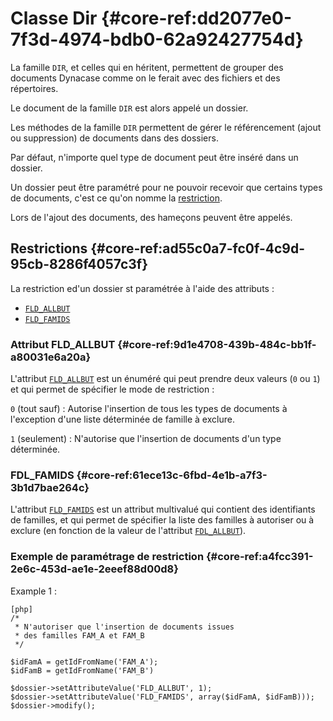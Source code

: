 # Classe Dir {#core-ref:dd2077e0-7f3d-4974-bdb0-62a92427754d}

La famille `DIR`, et celles qui en héritent, permettent de grouper des
documents Dynacase comme on le ferait avec des fichiers et des répertoires.

Le document de la famille `DIR` est alors appelé un dossier.

Les méthodes de la famille `DIR` permettent de gérer le référencement (ajout ou
suppression) de documents dans des dossiers.

Par défaut, n'importe quel type de document peut être inséré dans un dossier.

Un dossier peut être paramétré pour ne pouvoir recevoir que certains types de
documents, c'est ce qu'on nomme la [restriction][restriction].

Lors de l'ajout des documents, des hameçons peuvent être appelés.

## Restrictions {#core-ref:ad55c0a7-fc0f-4c9d-95cb-8286f4057c3f}

La restriction ed'un dossier st paramétrée à l'aide des attributs :
- [`FLD_ALLBUT`][fld_allbut]
- [`FLD_FAMIDS`][fld_famids]

### Attribut FLD_ALLBUT {#core-ref:9d1e4708-439b-484c-bb1f-a80031e6a20a}

L'attribut [`FLD_ALLBUT`][fld_allbut] est un énuméré qui peut prendre deux
valeurs (`0` ou `1`) et qui permet de spécifier le mode de restriction :

`0` (tout sauf)
:   Autorise l'insertion de tous les types de documents à l'exception d'une liste
    déterminée de famille à exclure.

`1` (seulement)
:   N'autorise que l'insertion de documents d'un type déterminée.

### FDL_FAMIDS {#core-ref:61ece13c-6fbd-4e1b-a7f3-3b1d7bae264c}

L'attribut [`FLD_FAMIDS`][fld_famids] est un attribut multivalué qui contient
des identifiants de familles, et qui permet de spécifier la liste des familles à
autoriser ou à exclure (en fonction de la valeur de l'attribut
[`FDL_ALLBUT`][fld_allbut]).

### Exemple de paramétrage de restriction {#core-ref:a4fcc391-2e6c-453d-ae1e-2eeef88d00d8}

Example 1 :

    [php]
    /*
     * N'autoriser que l'insertion de documents issues
     * des familles FAM_A et FAM_B
     */
    
    $idFamA = getIdFromName('FAM_A');
    $idFamB = getIdFromName('FAM_B')
    
    $dossier->setAttributeValue('FLD_ALLBUT', 1);
    $dossier->setAttributeValue('FLD_FAMIDS', array($idFamA, $idFamB)));
    $dossier->modify();

<!-- links -->
[restriction]: #core-ref:ad55c0a7-fc0f-4c9d-95cb-8286f4057c3f
[fld_allbut]: #core-ref:9d1e4708-439b-484c-bb1f-a80031e6a20a
[fld_famids]: #core-ref:61ece13c-6fbd-4e1b-a7f3-3b1d7bae264c